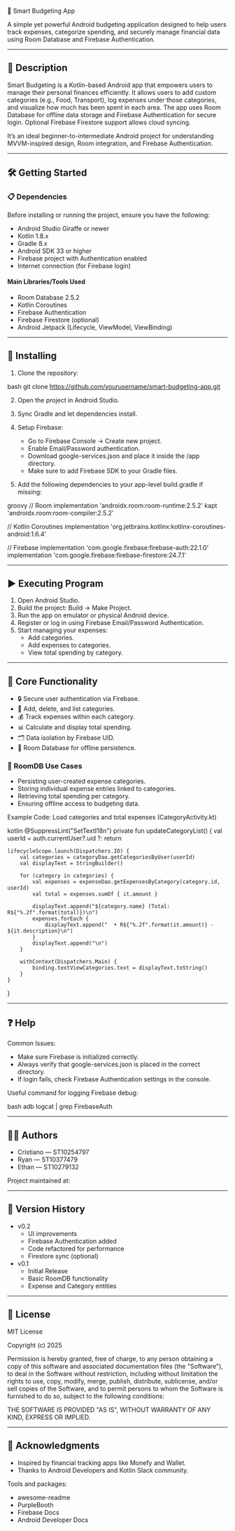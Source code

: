 📱 Smart Budgeting App

A simple yet powerful Android budgeting application designed to help users track expenses, categorize spending, and securely manage financial data using Room Database and Firebase Authentication.

---

## 📘 Description

Smart Budgeting is a Kotlin-based Android app that empowers users to manage their personal finances efficiently. It allows users to add custom categories (e.g., Food, Transport), log expenses under those categories, and visualize how much has been spent in each area. The app uses Room Database for offline data storage and Firebase Authentication for secure login. Optional Firebase Firestore support allows cloud syncing.

It’s an ideal beginner-to-intermediate Android project for understanding MVVM-inspired design, Room integration, and Firebase Authentication.

---

## 🛠 Getting Started

### 📋 Dependencies

Before installing or running the project, ensure you have the following:

- Android Studio Giraffe or newer
- Kotlin 1.8.x
- Gradle 8.x
- Android SDK 33 or higher
- Firebase project with Authentication enabled
- Internet connection (for Firebase login)

#### Main Libraries/Tools Used

- Room Database 2.5.2
- Kotlin Coroutines
- Firebase Authentication
- Firebase Firestore (optional)
- Android Jetpack (Lifecycle, ViewModel, ViewBinding)

---

## 🔽 Installing

1. Clone the repository:

bash
git clone https://github.com/yourusername/smart-budgeting-app.git


2. Open the project in Android Studio.

3. Sync Gradle and let dependencies install.

4. Setup Firebase:
   - Go to Firebase Console → Create new project.
   - Enable Email/Password authentication.
   - Download google-services.json and place it inside the /app directory.
   - Make sure to add Firebase SDK to your Gradle files.

5. Add the following dependencies to your app-level build.gradle if missing:

groovy
// Room
implementation 'androidx.room:room-runtime:2.5.2'
kapt 'androidx.room:room-compiler:2.5.2'

// Kotlin Coroutines
implementation 'org.jetbrains.kotlinx:kotlinx-coroutines-android:1.6.4'

// Firebase
implementation 'com.google.firebase:firebase-auth:22.1.0'
implementation 'com.google.firebase:firebase-firestore:24.7.1'


---

## ▶ Executing Program

1. Open Android Studio.
2. Build the project: Build → Make Project.
3. Run the app on emulator or physical Android device.
4. Register or log in using Firebase Email/Password Authentication.
5. Start managing your expenses:
   - Add categories.
   - Add expenses to categories.
   - View total spending by category.

---

## 🧠 Core Functionality

- 🔒 Secure user authentication via Firebase.
- 🧾 Add, delete, and list categories.
- 💰 Track expenses within each category.
- 📊 Calculate and display total spending.
- 🗂 Data isolation by Firebase UID.
- 💽 Room Database for offline persistence.

### 🧱 RoomDB Use Cases

- Persisting user-created expense categories.
- Storing individual expense entries linked to categories.
- Retrieving total spending per category.
- Ensuring offline access to budgeting data.

Example Code: Load categories and total expenses (CategoryActivity.kt)

kotlin
@SuppressLint("SetTextI18n")
private fun updateCategoryList() {
    val userId = auth.currentUser?.uid ?: return

    lifecycleScope.launch(Dispatchers.IO) {
        val categories = categoryDao.getCategoriesByUser(userId)
        val displayText = StringBuilder()

        for (category in categories) {
            val expenses = expenseDao.getExpensesByCategory(category.id, userId)
            val total = expenses.sumOf { it.amount }

            displayText.append("${category.name} (Total: R${"%.2f".format(total)})\n")
            expenses.forEach {
                displayText.append("  • R${"%.2f".format(it.amount)} - ${it.description}\n")
            }
            displayText.append("\n")
        }

        withContext(Dispatchers.Main) {
            binding.textViewCategories.text = displayText.toString()
        }
    }
}


---

## ❓ Help

Common Issues:

- Make sure Firebase is initialized correctly.
- Always verify that google-services.json is placed in the correct directory.
- If login fails, check Firebase Authentication settings in the console.

Useful command for logging Firebase debug:

bash
adb logcat | grep FirebaseAuth


---

## 👨‍💻 Authors

- Cristiano — ST10254797
- Ryan — ST10377479
- Ethan — ST10279132

Project maintained at: 

---

## 🔢 Version History

- v0.2
  - UI improvements
  - Firebase Authentication added
  - Code refactored for performance
  - Firestore sync (optional)
- v0.1
  - Initial Release
  - Basic RoomDB functionality
  - Expense and Category entities

---

## 📜 License

MIT License

Copyright (c) 2025

Permission is hereby granted, free of charge, to any person obtaining a copy
of this software and associated documentation files (the "Software"), to deal
in the Software without restriction, including without limitation the rights to
use, copy, modify, merge, publish, distribute, sublicense, and/or sell copies of the
Software, and to permit persons to whom the Software is furnished to do so,
subject to the following conditions:

THE SOFTWARE IS PROVIDED "AS IS", WITHOUT WARRANTY OF ANY KIND, EXPRESS OR IMPLIED.

---

## 🙏 Acknowledgments

- Inspired by financial tracking apps like Monefy and Wallet.
- Thanks to Android Developers and Kotlin Slack community.

Tools and packages:

- awesome-readme
- PurpleBooth
- Firebase Docs
- Android Developer Docs
